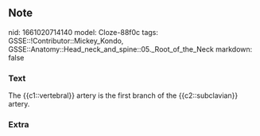 ## Note
nid: 1661020714140
model: Cloze-88f0c
tags: GSSE::!Contributor::Mickey_Kondo, GSSE::Anatomy::Head_neck_and_spine::05._Root_of_the_Neck
markdown: false

### Text
The {{c1::vertebral}} artery is the first branch of the {{c2::subclavian}} artery.

### Extra

